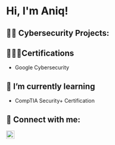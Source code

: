 <h1>Hi, I'm Aniq! </h1>

<h2>👨‍💻 Cybersecurity Projects:</h2>



<h2>👨🏻‍🎓Certifications</h2>

- Google Cybersecurity

<h2> 🌱 I’m currently learning</h2>
  
- CompTIA Security+ Certification
  
<h2> 🤳 Connect with me:</h2>

[<img align="left" alt="AniqShamsuddin | LinkedIn" width="22px" src="https://cdn.jsdelivr.net/npm/simple-icons@v3/icons/linkedin.svg" />][linkedin]


[linkedin]: [https://www.linkedin.com/in/aniqshamsuddin]

<!--
**joshmadakor1/joshmadakor1** is a ✨ _special_ ✨ repository because its `README.md` (this file) appears on your GitHub profile.

Here are some ideas to get you started:

- 🔭 I’m currently working on ...
- 🌱 I’m currently learning ...
- 👯 I’m looking to collaborate on ...
- 🤔 I’m looking for help with ...
- 💬 Ask me about ...
- 📫 How to reach me: ...
- 😄 Pronouns: ...
- ⚡ Fun fact: ...
-->


